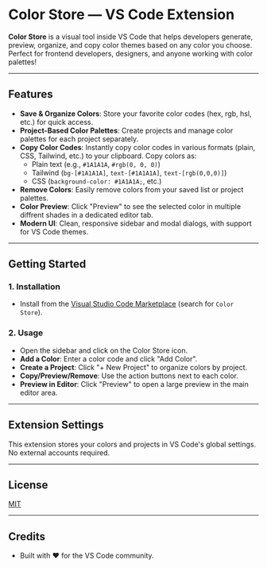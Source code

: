# Color Store — VS Code Extension

**Color Store** is a visual tool inside VS Code that helps developers generate, preview, organize, and copy color themes based on any color you choose. Perfect for frontend developers, designers, and anyone working with color palettes!

---

## Features

- **Save & Organize Colors**: Store your favorite color codes (hex, rgb, hsl, etc.) for quick access.
- **Project-Based Color Palettes**: Create projects and manage color palettes for each project separately.
- **Copy Color Codes**: Instantly copy color codes in various formats (plain, CSS, Tailwind, etc.) to your clipboard.
  Copy colors as:
  - Plain text (e.g., `#1A1A1A`, `#rgb(0, 0, 0)`)
  - Tailwind (`bg-[#1A1A1A]`, `text-[#1A1A1A]`, `text-[rgb(0,0,0)]`)
  - CSS (`background-color: #1A1A1A;`, etc.)
- **Remove Colors**: Easily remove colors from your saved list or project palettes.
- **Color Preview**: Click "Preview" to see the selected color in multiple diffrent shades in a dedicated editor tab.
- **Modern UI**: Clean, responsive sidebar and modal dialogs, with support for VS Code themes.

---

## Getting Started

### 1. Installation

- Install from the [Visual Studio Code Marketplace](https://marketplace.visualstudio.com/items?itemName=binyam.color-store) (search for `Color Store`).

### 2. Usage

- Open the sidebar and click on the Color Store icon.
- **Add a Color**: Enter a color code and click "Add Color".
- **Create a Project**: Click "+ New Project" to organize colors by project.
- **Copy/Preview/Remove**: Use the action buttons next to each color.
- **Preview in Editor**: Click "Preview" to open a large preview in the main editor area.

---

## Extension Settings

This extension stores your colors and projects in VS Code's global settings. No external accounts required.

---

## License

[MIT](LICENSE)

---

## Credits

- Built with ❤️ for the VS Code community.
